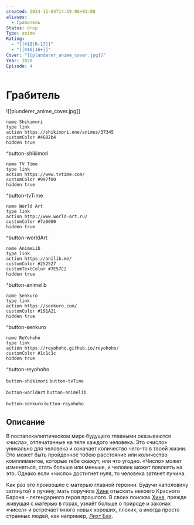 ```yaml
---
created: 2024-11-04T14:19:08+03:00
aliases:
  - Грабитель
Status: drop
Type: anime
Rating:
  - "[[®️16|R-17]]"
  - "[[®️16|16+]]"
Cover: "[[plunderer_anime_cover.jpg]]"
Year: 2020
Episode: 4
---
```


# Грабитель

![[plunderer_anime_cover.jpg]]

```button
name Shikimori
type link
action https://shikimori.one/animes/37345
customColor #4682b4
hidden true
```
^button-shikimori

```button
name TV Time
type link
action https://www.tvtime.com/
customColor #997f00
hidden true
```
^button-tvTime

```button
name World Art
type link
action http://www.world-art.ru/
customColor #7a0000
hidden true
```
^button-worldArt

```button
name AnimeLib
type link
action https://anilib.me/
customColor #252527
customTextColor #7E57C2
hidden true
```
^button-animelib

```button
name Senkuro
type link
action https://senkuro.com/
customColor #191A21
hidden true
```
^button-senkuro

```button
name ReYohoho
type link
action https://reyohoho.github.io/reyohoho/
customColor #1c1c1c
hidden true
```
^button-reyohoho

`button-shikimori` `button-tvTime`

`button-worldArt` `button-animelib`

`button-senkuro` `button-reyohoho`

## Описание

В постапокалиптическом мире будущего главными оказываются «числа», отпечатанные на теле каждого человека. Это «число» уникально для человека и означает количество чего-то в твоей жизни. Это может быть пройденное тобою расстояние или количество комплиментов, которые тебе скажут, или что угодно. «Число» может изменяться, стать больше или меньше, и человек может повлиять на это. Однако если «число» достигнет нуля, то человека затянет пучина.

Как раз это произошло с матерью главной героини. Будучи наполовину затянутой в пучину, мать поручила [Хине](https://shikimori.one/characters/127919-hina) отыскать некоего Красного Барона - легендарного героя прошлого. В своих поисках [Хина](https://shikimori.one/characters/127919-hina), прежде живущая с матерью  в горах, узнаёт больше о природе и законах «чисел» и встречает много новых хороших, плохих, а иногда просто странных людей, как например, [Лихт Бах](https://shikimori.one/characters/128212-licht-bach).

